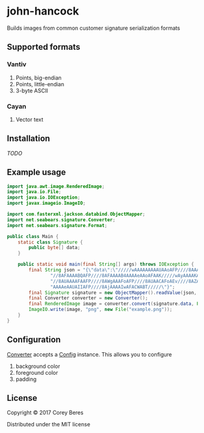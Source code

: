 # john-hancock

Builds images from common customer signature serialization formats

## Supported formats

### Vantiv

1. Points, big-endian
2. Points, little-endian
3. 3-byte ASCII

### Cayan

1. Vector text

## Installation

_TODO_

## Example usage

```java
import java.awt.image.RenderedImage;
import java.io.File;
import java.io.IOException;
import javax.imageio.ImageIO;

import com.fasterxml.jackson.databind.ObjectMapper;
import net.seabears.signature.Converter;
import net.seabears.signature.Format;

public class Main {
    static class Signature {
        public byte[] data;
    }

    public static void main(final String[] args) throws IOException {
        final String json = "{\"data\":\"/////wAAAAAAAAAUAAoAFP////8AAAAAAAoAAP////8AAAAKAAcACv//" +
                "//8AFAAAABQAFP////8AFAAAAB4AAAAeAAoAFAAK/////wAyAAAAKAAAACgACgAyAAoAMgAUACgAFP//" +
                "//8AUAAAAFAAFP////8AWgAAAFoAFP////8AUAACAFoAEv////8AZAAAAGQAFABuABQAbgAA/////wB4" +
                "AAAAeAAUAIIAFP////8AjAAAAIwAFACWABT/////\"}";
        final Signature signature = new ObjectMapper().readValue(json, Signature.class);
        final Converter converter = new Converter();
        final RenderedImage image = converter.convert(signature.data, Format.POINTS_BIG_ENDIAN);
        ImageIO.write(image, "png", new File("example.png"));
    }
}

```

## Configuration

[Converter](src/main/java/net/seabears/Converter.java) accepts a [Config](src/main/java/net/seabears/Config.java) instance. This allows you to configure

1. background color
2. foreground color
3. padding

## License

Copyright © 2017 Corey Beres

Distributed under the MIT license

